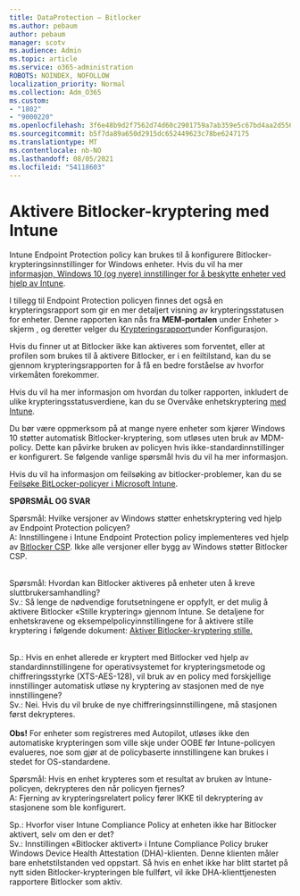 ```yaml
---
title: DataProtection – Bitlocker
ms.author: pebaum
author: pebaum
manager: scotv
ms.audience: Admin
ms.topic: article
ms.service: o365-administration
ROBOTS: NOINDEX, NOFOLLOW
localization_priority: Normal
ms.collection: Adm_O365
ms.custom:
- "1802"
- "9000220"
ms.openlocfilehash: 3f6e48b9d2f7562d74d60c2901759a7ab359e5c67bd4aa2d556d941a41ab680c
ms.sourcegitcommit: b5f7da89a650d2915dc652449623c78be6247175
ms.translationtype: MT
ms.contentlocale: nb-NO
ms.lasthandoff: 08/05/2021
ms.locfileid: "54118603"
---
```

# <a name="enabling-bitlocker-encryption-with-intune"></a>Aktivere Bitlocker-kryptering med Intune

Intune Endpoint Protection policy kan brukes til å konfigurere Bitlocker-krypteringsinnstillinger for Windows enheter. Hvis du vil ha mer [informasjon, Windows 10 (og nyere) innstillinger for å beskytte enheter ved hjelp av Intune](https://docs.microsoft.com/intune/endpoint-protection-windows-10#windows-encryption).

I tillegg til Endpoint Protection policyen finnes det også en krypteringsrapport som gir en mer detaljert visning av krypteringsstatusen for enheter. Denne rapporten kan nås fra **MEM-portalen** under Enheter > skjerm , og deretter velger du [Krypteringsrapport](https://endpoint.microsoft.com/#blade/Microsoft_Intune_DeviceSettings/DevicesMonitorMenu/encryptionReport)under Konfigurasjon. 

Hvis du finner ut at Bitlocker ikke kan aktiveres som forventet, eller at profilen som brukes til å aktivere Bitlocker, er i en feiltilstand, kan du se gjennom krypteringsrapporten for å få en bedre forståelse av hvorfor virkemåten forekommer.

Hvis du vil ha mer informasjon om hvordan du tolker rapporten, inkludert de ulike krypteringsstatusverdiene, kan du se Overvåke enhetskryptering [med Intune](https://docs.microsoft.com/mem/intune/protect/encryption-monitor).

Du bør være oppmerksom på at mange nyere enheter som kjører Windows 10 støtter automatisk Bitlocker-kryptering, som utløses uten bruk av MDM-policy. Dette kan påvirke bruken av policyen hvis ikke-standardinnstillinger er konfigurert. Se følgende vanlige spørsmål hvis du vil ha mer informasjon.

Hvis du vil ha informasjon om feilsøking av bitlocker-problemer, kan du se [Feilsøke BitLocker-policyer i Microsoft Intune](https://docs.microsoft.com/intune/protect/troubleshoot-bitlocker-policies).
 
 
**SPØRSMÅL OG SVAR**

Spørsmål: Hvilke versjoner av Windows støtter enhetskryptering ved hjelp av Endpoint Protection policyen?<br>
A: Innstillingene i Intune Endpoint Protection policy implementeres ved hjelp av [Bitlocker CSP](https://docs.microsoft.com/windows/client-management/mdm/bitlocker-csp). Ikke alle versjoner eller bygg av Windows støtter Bitlocker CSP. <br><br>

Spørsmål: Hvordan kan Bitlocker aktiveres på enheter uten å kreve sluttbrukersamhandling?<br>
Sv.: Så lenge de nødvendige forutsetningene er oppfylt, er det mulig å aktivere Bitlocker «Stille kryptering» gjennom Intune. Se detaljene for enhetskravene og eksempelpolicyinnstillingene for å aktivere stille kryptering i følgende dokument: [Aktiver Bitlocker-kryptering stille.](https://docs.microsoft.com/mem/intune/protect/encrypt-devices#silently-enable-bitlocker-on-devices) <br><br>

Sp.: Hvis en enhet allerede er kryptert med Bitlocker ved hjelp av standardinnstillingene for operativsystemet for krypteringsmetode og chiffreringsstyrke (XTS-AES-128), vil bruk av en policy med forskjellige innstillinger automatisk utløse ny kryptering av stasjonen med de nye innstillingene?<br>
Sv.: Nei. Hvis du vil bruke de nye chiffreringsinnstillingene, må stasjonen først dekrypteres.<br><br>
**Obs!** For enheter som registreres med Autopilot, utløses ikke den automatiske krypteringen som ville skje under OOBE før Intune-policyen evalueres, noe som gjør at de policybaserte innstillingene kan brukes i stedet for OS-standardene.
 
Spørsmål: Hvis en enhet krypteres som et resultat av bruken av Intune-policyen, dekrypteres den når policyen fjernes?<br>
A: Fjerning av krypteringsrelatert policy fører IKKE til dekryptering av stasjonene som ble konfigurert.
 
Sp.: Hvorfor viser Intune Compliance Policy at enheten ikke har Bitlocker aktivert, selv om den er det?<br>
Sv.: Innstillingen «Bitlocker aktivert» i Intune Compliance Policy bruker Windows Device Health Attestation (DHA)-klienten. Denne klienten måler bare enhetstilstanden ved oppstart. Så hvis en enhet ikke har blitt startet på nytt siden Bitlocker-krypteringen ble fullført, vil ikke DHA-klienttjenesten rapportere Bitlocker som aktiv.
 
 